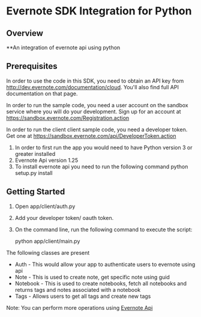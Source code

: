 Evernote SDK Integration for Python
============================================

Overview
--------
**An integration of evernote api using python

Prerequisites
-------------
In order to use the code in this SDK, you need to obtain an API key from http://dev.evernote.com/documentation/cloud. You'll also find full API documentation on that page.

In order to run the sample code, you need a user account on the sandbox service where you will do your development. Sign up for an account at https://sandbox.evernote.com/Registration.action 

In order to run the client client sample code, you need a developer token. Get one at https://sandbox.evernote.com/api/DeveloperToken.action
1. In order to first run the app you would need to have Python version 3 or greater installed
2. Evernote Api version 1.25
3. To install evernote api you need to run the following command python setup.py install

Getting Started
---------------
 
1. Open app/client/auth.py
2. Add your developer token/ oauth token.
3. On the command line, run the following command to execute the script:

    python app/client/main.py

The following classes are present 
* Auth - This would allow your app to authenticate users to evernote using api
* Note - This is used to create note, get specific note using guid
* Notebook - This is used to create notebooks, fetch all notebooks and returns tags and notes associated with a notebook
* Tags - Allows users to get all tags and create new tags 

Note: You can perform more operations using <a href="https://dev.evernote.com/doc/reference/NoteStore.html">Evernote Api</a>
